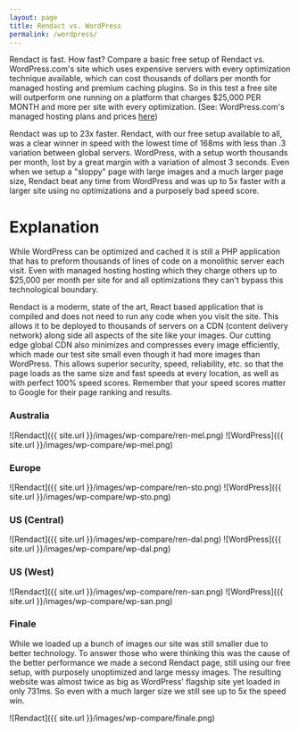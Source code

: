 ```yaml
---
layout: page
title: Rendact vs. WordPress
permalink: /wordpress/
---
```

Rendact is fast. How fast? Compare a basic free setup of Rendact vs. WordPress.com's site which uses expensive servers with every optimization technique available, which can cost thousands of dollars per month for managed hosting and premium caching plugins. So in this test a free site will outperform one running on a platform that charges $25,000 PER MONTH and more per site with every optimization. (See: WordPress.com's managed hosting plans and prices <a href="https://vip.wordpress.com/our-services/#hosting">here</a>)

Rendact was up to 23x faster.  Rendact, with our free setup available to all, was a clear winner in speed with the lowest time of 168ms with less than .3 variation between global servers. WordPress, with a setup worth thousands per month, lost by a great margin with a variation of almost 3 seconds.  Even when we setup a "sloppy" page with large images and a much larger page size, Rendact beat any time from WordPress and was up to 5x faster with a larger site using no optimizations and a purposely bad speed score.

# Explanation

While WordPress can be optimized and cached it is still a PHP application that has to preform thousands of lines of code on a monolithic server each visit. Even with managed hosting hosting which they charge others up to $25,000 per month per site for and all optimizations they can't bypass this technological boundary.

Rendact is a moderm, state of the art, React based application that is compiled and does not need to run any code when you visit the site. This allows it to be deployed to thousands of servers on a CDN (content delivery network) along side all aspects of the site like your images. Our cutting edge global CDN also minimizes and compresses every image efficiently, which made our test site small even though it had more images than WordPress. This allows superior security, speed, reliability, etc. so that the page loads as the same size and fast speeds at every location, as well as with perfect 100% speed scores. Remember that your speed scores matter to Google for their page ranking and results.

### Australia

![Rendact]({{ site.url }}/images/wp-compare/ren-mel.png)
![WordPress]({{ site.url }}/images/wp-compare/wp-mel.png)

### Europe

![Rendact]({{ site.url }}/images/wp-compare/ren-sto.png)
![WordPress]({{ site.url }}/images/wp-compare/wp-sto.png)

### US (Central)

![Rendact]({{ site.url }}/images/wp-compare/ren-dal.png)
![WordPress]({{ site.url }}/images/wp-compare/wp-dal.png)

### US (West)

![Rendact]({{ site.url }}/images/wp-compare/ren-san.png)
![WordPress]({{ site.url }}/images/wp-compare/wp-san.png)

### Finale

While we loaded up a bunch of images our site was still smaller due to better technology. To answer those who were thinking this was the cause of the better performance we made a second Rendact page, still using our free setup, with purposely unoptimized and large messy images. The resulting website was almost twice as big as WordPress' flagship site yet loaded in only 731ms. So even with a much larger size we still see up to 5x the speed win.

![Rendact]({{ site.url }}/images/wp-compare/finale.png)
